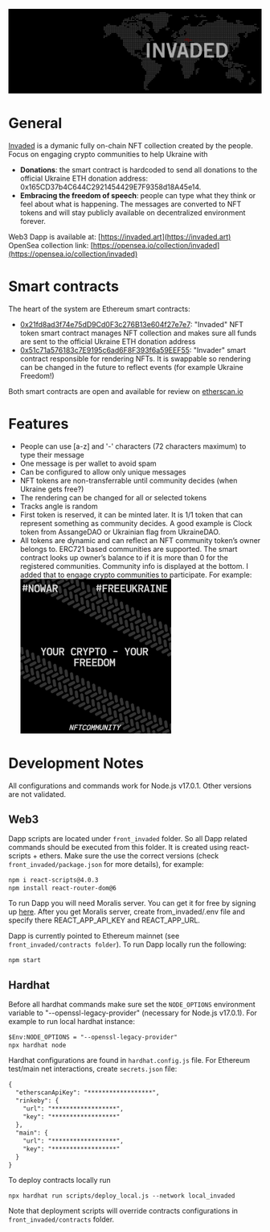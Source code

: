 ![Alt text](readme_images/header.png?raw=true "INVADED")

# General

[Invaded](https://invaded.art) is a dymanic fully on-chain NFT collection created by the people.  
Focus on engaging crypto communities to help Ukraine with

- **Donations**: the smart contract is hardcoded to send all donations to the official Ukraine ETH donation address: 0x165CD37b4C644C2921454429E7F9358d18A45e14.
- **Embracing the freedom of speech**: people can type what they think or feel about what is happening. The messages are converted to NFT tokens and will stay publicly available on decentralized environment forever.

Web3 Dapp is available at: [https://invaded.art](https://invaded.art)  
OpenSea collection link: [https://opensea.io/collection/invaded](https://opensea.io/collection/invaded)

# Smart contracts

The heart of the system are Ethereum smart contracts:

- [0x21fd8ad3f74e75dD9Cd0F3c276B13e604f27e7e7](https://etherscan.io/address/0x21fd8ad3f74e75dd9cd0f3c276b13e604f27e7e7): "Invaded" NFT token smart contract manages NFT collection and makes sure all funds are sent to the official Ukraine ETH donation address
- [0x51c71a576183c7E9195c6ad6F8F393f6a59EEF55](https://etherscan.io/address/0x51c71a576183c7e9195c6ad6f8f393f6a59eef55): "Invader" smart contract responsible for rendering NFTs. It is swappable so rendering can be changed in the future to reflect events (for example Ukraine Freedom!)

Both smart contracts are open and available for review on [etherscan.io](https://etherscan.io/)

# Features

- People can use [a-z] and '-' characters (72 characters maximum) to type their message
- One message is per wallet to avoid spam
- Can be configured to allow only unique messages
- NFT tokens are non-transferrable until community decides (when Ukraine gets free?)
- The rendering can be changed for all or selected tokens
- Tracks angle is random
- First token is reserved, it can be minted later. It is 1/1 token that can represent something as community decides. A good example is Clock token from AssangeDAO or Ukrainian flag from UkraineDAO.
- All tokens are dynamic and can reflect an NFT community token’s owner belongs to. ERC721 based communities are supported. The smart contract looks up owner’s balance to if it is more than 0 for the registered communities. Community info is displayed at the bottom. I added that to engage crypto communities to participate. For example:  
  <img src="readme_images/nft_example.png" width="300">

# Development Notes

All configurations and commands work for Node.js v17.0.1. Other versions are not validated.

## Web3

Dapp scripts are located under `front_invaded` folder. So all Dapp related commands should be executed from this folder. It is created using react-scripts + ethers. Make sure the use the correct versions (check `front_invaded/package.json` for more details), for example:

```
npm i react-scripts@4.0.3
npm install react-router-dom@6
```

To run Dapp you will need Moralis server. You can get it for free by signing up [here](https://admin.moralis.io/login). After you get Moralis server, create from_invaded/.env file and specify there REACT_APP_API_KEY and REACT_APP_URL.

Dapp is currently pointed to Ethereum mainnet (see `front_invaded/contracts folder`). To run Dapp locally run the following:

```
npm start
```

## Hardhat

Before all hardhat commands make sure set the `NODE_OPTIONS` environment variable to "--openssl-legacy-provider" (necessary for Node.js v17.0.1). For example to run local hardhat instance:

```
$Env:NODE_OPTIONS = "--openssl-legacy-provider"
npx hardhat node
```

Hardhat configurations are found in `hardhat.config.js` file. For Ethereum test/main net interactions, create `secrets.json` file:

```
{
  "etherscanApiKey": "******************",
  "rinkeby": {
    "url": "******************",
    "key": "******************"
  },
  "main": {
    "url": "******************",
    "key": "******************"
  }
}
```

To deploy contracts locally run

```
npx hardhat run scripts/deploy_local.js --network local_invaded
```

Note that deployment scripts will override contracts configurations in `front_invaded/contracts` folder.
